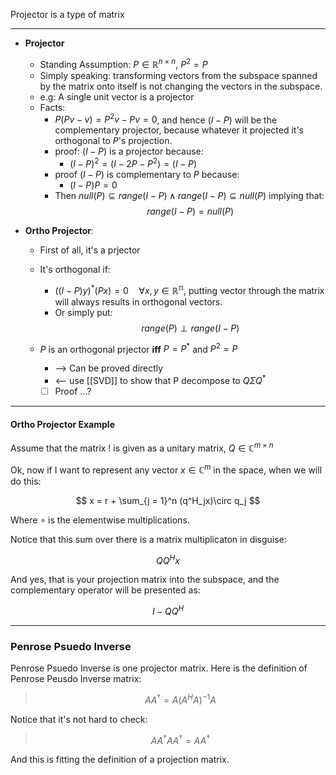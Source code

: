 Projector is a type of matrix

---

* **Projector**
	* Standing Assumption: $P \in \mathbb{R}^{n\times n}$, $P^2 = P$
	* Simply speaking: transforming vectors from the subspace spanned by the matrix onto itself is not changing the vectors in the subspace. 
	* e.g: A single unit vector is a projector
	* Facts: 
		* $P(Pv - v) = P^2v - Pv = 0$, and hence $(I - P)$ will be the complementary projector, because whatever it projected it's orthogonal to $P$'s projection.
		* proof: $(I - P)$ is a projector because: 
			* $(I - P)^2 = (I - 2P - P^2) = (I - P)$
		* proof $(I - P)$ is complementary to $P$ because: 
			* $(I - P)P = 0$
		* Then $null(P)\subseteq range(I - P)\wedge range(I - P) \subseteq null(P)$ implying that:
		$$range(I - P) = null(P)$$
		
* **Ortho Projector**: 
	* First of all, it's a prjector
	* It's orthogonal if: 
		* $((I - P)y)^*(Px) = 0 \quad\forall x, y\in \mathbb{R^n}$, putting vector through the matrix will always results in orthogonal vectors. 
		* Or simply put: $$range(P) \perp range(I - P)$$
	
	* $P$ is an orthogonal prjector **iff** $P = P^*$ and $P^2 = P$
		* --> Can be proved directly 
		* <-- use [[SVD]] to show that P decompose to $Q\Sigma Q^*$
		* [ ] Proof ...? 

---

#### Ortho Projector Example 
Assume that the matrix $!$ is given as a unitary matrix, $Q \in \mathbb{C}^{m\times n}$

Ok, now if I want to represent any vector $x\in \mathbb{C}^{m}$ in the space, when we will do this: 

$$
x = r + \sum_{j = 1}^n (q^H_jx)\circ q_j
$$

Where $\circ$ is the elementwise multiplications. 

Notice that this sum over there is a matrix multiplicaton in disguise: 

$$QQ^Hx$$

And yes, that is your projection matrix into the subspace, and the complementary operator will be presented as: 

$$
I - QQ^H
$$

---
### Penrose Psuedo Inverse

Penrose Psuedo Inverse is one projector matrix. Here is the definition of Penrose Peusdo Inverse matrix: 

>$$ AA^\dagger = A(A^HA)^{-1}A$$

Notice that it's not hard to check: 

> $$AA^\dagger AA^\dagger =AA^\dagger$$

And this is fitting the definition of a projection matrix. 

